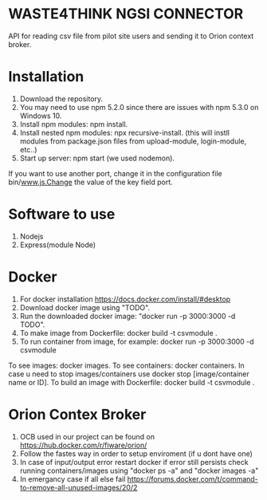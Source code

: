 # WASTE4THINK NGSI CONNECTOR
API for reading csv file from pilot site users and sending it to Orion context broker.

# Installation
1. Download the repository.
2. You may need to use npm 5.2.0 since there are issues with npm 5.3.0 on Windows 10.
3. Install npm modules: npm install.
4. Install nested npm modules: npx recursive-install. (this will instll modules from package.json files from upload-module, login-module, etc..)
5. Start up server: npm start (we used nodemon).

If you want to use another port, change it in the configuration file bin/www.js.Change the value of the key field port.

# Software to use
1. Nodejs
2. Express(module Node)

# Docker
1. For docker installation https://docs.docker.com/install/#desktop
2. Download docker image using "TODO".
3. Run the downloaded docker image: "docker run -p 3000:3000 -d TODO".
4. To make image from Dockerfile: docker build -t csvmodule .
5. To run container from image, for example: docker run -p 3000:3000 -d csvmodule

To see images: docker images.
To see containers: docker containers.
In case u need to stop images/containers use docker stop [image/container name or ID].
To build an image with Dockerfile: docker build -t csvmodule .

# Orion Contex Broker
1. OCB used in our project can be found on https://hub.docker.com/r/fiware/orion/
2. Follow the fastes way in order to setup enviroment (if u dont have one)
3. In case of input/output error restart docker if error still persists check running containers/images
using "docker ps -a" and "docker images -a"
4. In emergancy case if all else fail https://forums.docker.com/t/command-to-remove-all-unused-images/20/2
